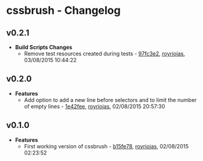 
# cssbrush - Changelog
## v0.2.1
- **Build Scripts Changes**
  - Remove test resources created during tests - [97fc3e2]( https://github.com/royriojas/cssbrush/commit/97fc3e2 ), [royriojas](https://github.com/royriojas), 03/08/2015 10:44:22

    
## v0.2.0
- **Features**
  - Add option to add a new line before selectors and to limit the number of empty lines - [1e42fee]( https://github.com/royriojas/cssbrush/commit/1e42fee ), [royriojas](https://github.com/royriojas), 02/08/2015 20:57:30

    
## v0.1.0
- **Features**
  - First working version of cssbrush - [b15fe78]( https://github.com/royriojas/cssbrush/commit/b15fe78 ), [royriojas](https://github.com/royriojas), 02/08/2015 02:23:52

    
